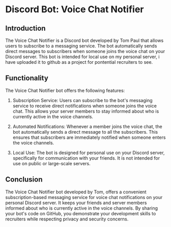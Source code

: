 # Discord Bot: Voice Chat Notifier

## Introduction
The Voice Chat Notifier is a Discord bot developed by Tom Paul that allows users to subscribe to a messaging service. The bot automatically sends direct messages to subscribers when someone joins the voice chat on your Discord server. 
This bot is intended for local use on my personal server, i have uploaded it to github as a project for pontential recruiters to see.

## Functionality
The Voice Chat Notifier bot offers the following features:

1. Subscription Service: Users can subscribe to the bot's messaging service to receive direct notifications when someone joins the voice chat. 
   This allows your server members to stay informed about who is currently active in the voice channels.

2. Automated Notifications: Whenever a member joins the voice chat, the bot automatically sends a direct message to all the subscribers. 
   This ensures that subscribers are immediately notified when someone enters the voice channels.

3. Local Use: The bot is designed for personal use on your Discord server, specifically for communication with your friends. 
   It is not intended for use on public or large-scale servers.

## Conclusion
The Voice Chat Notifier bot developed by Tom, offers a convenient subscription-based messaging service for voice chat notifications on your personal Discord server. It keeps your friends and server members informed about who is currently active in the voice channels. By sharing your bot's code on GitHub, you demonstrate your development skills to recruiters while respecting privacy and security concerns.
